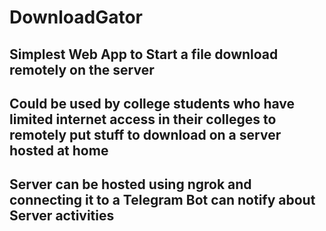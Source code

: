 # DownloadGator

## Simplest Web App to Start a file download remotely on the server

## Could be used by college students who have limited internet access in their colleges to remotely put stuff to download on a server hosted at home

## Server can be hosted using ngrok and connecting it to a Telegram Bot can notify about Server activities
